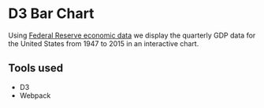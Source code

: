# D3 Bar Chart

Using [Federal Reserve economic data](https://raw.githubusercontent.com/FreeCodeCamp/ProjectReferenceData/master/GDP-data.json) we display the quarterly GDP data for the United States from 1947 to 2015 in an interactive chart.

## Tools used

* D3
* Webpack